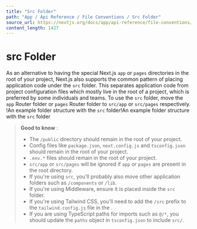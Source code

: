 ```yaml
---
title: "Src Folder"
path: "App / Api Reference / File Conventions / Src Folder"
source_url: https://nextjs.org/docs/app/api-reference/file-conventions/src-folder
content_length: 1427
---
```


# src Folder
As an alternative to having the special Next.js `app` or `pages` directories in the root of your project, Next.js also supports the common pattern of placing application code under the `src` folder.
This separates application code from project configuration files which mostly live in the root of a project, which is preferred by some individuals and teams.
To use the `src` folder, move the `app` Router folder or `pages` Router folder to `src/app` or `src/pages` respectively.
!An example folder structure with the `src` folder!An example folder structure with the `src` folder
> **Good to know** :
>   * The `/public` directory should remain in the root of your project.
>   * Config files like `package.json`, `next.config.js` and `tsconfig.json` should remain in the root of your project.
>   * `.env.*` files should remain in the root of your project.
>   * `src/app` or `src/pages` will be ignored if `app` or `pages` are present in the root directory.
>   * If you're using `src`, you'll probably also move other application folders such as `/components` or `/lib`.
>   * If you're using Middleware, ensure it is placed inside the `src` folder.
>   * If you're using Tailwind CSS, you'll need to add the `/src` prefix to the `tailwind.config.js` file in the .
>   * If you are using TypeScript paths for imports such as `@/*`, you should update the `paths` object in `tsconfig.json` to include `src/`.
>
